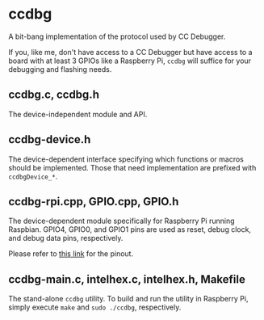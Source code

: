 ccdbg
=====

A bit-bang implementation of the protocol used by CC Debugger.

If you, like me, don't have access to a CC Debugger but have access to a board
with at least 3 GPIOs like a Raspberry Pi, `ccdbg` will suffice for your
debugging and flashing needs.

ccdbg.c, ccdbg.h
----------------

The device-independent module and API.

ccdbg-device.h
--------------

The device-dependent interface specifying which functions or macros should be
implemented. Those that need implementation are prefixed with `ccdbgDevice_*`.

ccdbg-rpi.cpp, GPIO.cpp, GPIO.h
-------------------------------

The device-dependent module specifically for Raspberry Pi running Raspbian.
GPIO4, GPIO0, and GPIO1 pins are used as reset, debug clock, and debug data
pins, respectively.

Please refer to [this link](http://pi.gadgetoid.com/pinout) for the pinout.

ccdbg-main.c, intelhex.c, intelhex.h, Makefile
----------------------------------------------

The stand-alone `ccdbg` utility. To build and run the utility in Raspberry Pi,
simply execute `make` and `sudo ./ccdbg`, respectively.

